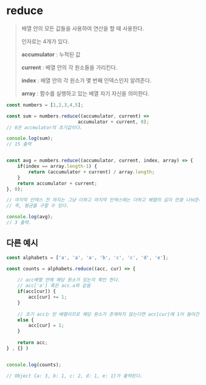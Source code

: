 # reduce

> 배열 안의 모든 값들을 사용하여 연산을 할 때 사용한다.
>
> 인자로는 4개가 있다.
>
> **accumulator** : 누적된 값
>
> **current**  :  배열 안의 각 원소들을 가리킨다.
>
> **index** : 배열 안의 각 원소가 몇 번째 인덱스인지 알려준다.
>
> **array** : 함수를 실행하고 있는 배열 자기 자신을 의미한다.



```javascript
const numbers = [1,2,3,4,5];

const sum = numbers.reduce((accumulator, current) => 
                          accumulator + current, 0);
// 0은 accmulator의 초기값이다. 

console.log(sum);
// 15 출력


const avg = numbers.reduce((accumulator, current, index, array) => {
    if(index == array.length-1) {
        return (accumulator + current) / array.length;
    }
    return accumulator + current;
}, 0);

// 마지막 인덱스 전 까지는 그냥 더하고 마지막 인덱스에는 더하고 배열의 길이 만큼 나눠준다.
// 즉, 평균을 구할 수 있다.

console.log(avg);
// 3 출력.
```





## 다른 예시

```javascript
const alphabets = ['a', 'a', 'a', 'b', 'c', 'c', 'd', 'e'];

const counts = alphabets.reduce((acc, cur) => {
    
    // acc배열 안에 해당 원소가 있는지 확인 한다.
    // acc['a'] 혹은 acc.a와 같음
    if(acc[cur]) {
        acc[cur] += 1;
    }
    
    // 초기 acc는 빈 배열이므로 해당 원소가 존재하지 않는다면 acc[cur]에 1이 들어간다.
    else {
        acc[cur] = 1;
    }
    
    return acc;
} , {} )


console.log(counts);

// Object {a: 3, b: 1, c: 2, d: 1, e: 1}가 출력된다.
```

